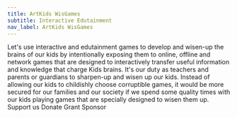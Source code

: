```yaml
---
title: ArtKids WisGames
subtitle: Interactive Edutainment
nav_label: ArtKids WisGames
---
```

Let's use interactive and edutainment games to develop and wisen-up the brains of our kids by intentionally exposing them to online, offline and network games that are designed to interactively transfer useful information and knowledge that charge Kids brains.
It's our duty as teachers and parents or guardians to sharpen-up and wisen up our kids. 
Instead of allowing our kids to childishly choose corruptible games, it would be more secured for our families and our society if we spend some quality times with our kids playing games that are specially designed to wisen them up.
Support us
Donate
Grant
Sponsor